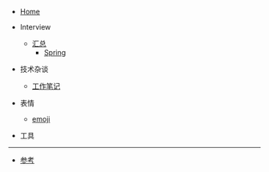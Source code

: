 <!-- 左侧目录 -->

- [Home](./)



- Interview
  - [汇总](/docs/interview/README.md)
    - [Spring](/docs/interview/spring/README.md)

- 技术杂谈
  - [工作笔记](/docs/Java/WorkNotes.md)
  <!--- [快速入门](quick-start.md)-->

- 表情
    - [emoji](emoji-list.md)

- 工具  

-----------------------------------

- [参考](reference-resources.md)